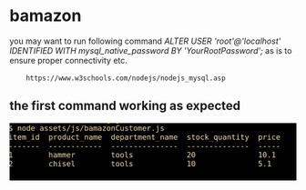 # bamazon

you may want to run following command *_ALTER USER 'root'@'localhost' IDENTIFIED WITH mysql_native_password BY 'YourRootPassword';_* as is to ensure proper connectivity etc.

        https://www.w3schools.com/nodejs/nodejs_mysql.asp 

## the first command working as expected 

![Alt text](/screen_shots/list_inventory.png?raw=true "list_inventory")